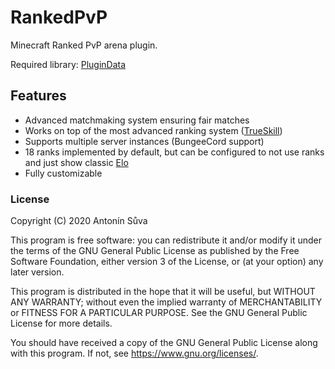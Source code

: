 # RankedPvP
Minecraft Ranked PvP arena plugin.

Required library: [PluginData](https://github.com/Tonysp/PluginData/releases/latest)

## Features
* Advanced matchmaking system ensuring fair matches
* Works on top of the most advanced ranking system ([TrueSkill](https://trueskill.org/))
* Supports multiple server instances (BungeeCord support)
* 18 ranks implemented by default, but can be configured to not use ranks and just show classic [Elo](https://en.wikipedia.org/wiki/Elo_rating_system)
* Fully customizable

### License
Copyright (C) 2020 Antonín Sůva

This program is free software: you can redistribute it and/or modify it under the terms of the GNU General Public License as published by the Free Software Foundation, either version 3 of the License, or (at your option) any later version.

This program is distributed in the hope that it will be useful, but WITHOUT ANY WARRANTY; without even the implied warranty of MERCHANTABILITY or FITNESS FOR A PARTICULAR PURPOSE. See the GNU General Public License for more details.

You should have received a copy of the GNU General Public License along with this program. If not, see <https://www.gnu.org/licenses/>. 
